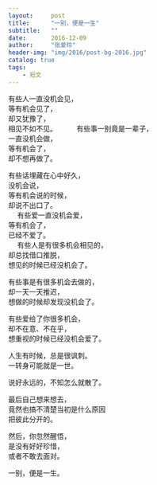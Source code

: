 ```yaml
---
layout:     post
title:      "一别，便是一生"
subtitle:   ""
date:       2016-12-09
author:     "张爱玲"
header-img: "img/2016/post-bg-2016.jpg"
catalog: true
tags:
    - 短文
---
```



有些人一直没机会见，  
等有机会见了，  
却又犹豫了，  
相见不如不见。 　 
　
有些事一别竟是一辈子，  
一直没机会做，  
等有机会了，  
却不想再做了。 　　

有些话埋藏在心中好久，  
没机会说，  
等有机会说的时候，  
却说不出口了。 　  
　
有些爱一直没机会爱，  
等有机会了，  
已经不爱了。 　  
　
有些人是有很多机会相见的，  
却总找借口推脱，  
想见的时候已经没机会了。 　　  

有些事是有很多机会去做的，  
却一天一天推迟，  
想做的时候却发现没机会了。 　  

有些爱给了你很多机会，  
却不在意、不在乎，  
想重视的时候已经没机会爱了。   　　

人生有时候，总是很讽刺。    
一转身可能就是一世。 　  

说好永远的，不知怎么就散了。   

最后自己想来想去，   
竟然也搞不清楚当初是什么原因  
把彼此分开的。  

然后，你忽然醒悟，  
是没有好好珍惜，  
或者不敢去面对。  

一别，便是一生。